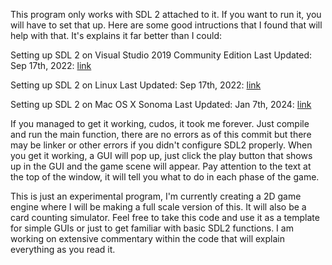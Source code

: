 This program only works with SDL 2 attached to it. If you want to run it, you will have to set that up. Here are some good intructions that I found that will help with that. It's explains it far better than I could:

Setting up SDL 2 on Visual Studio 2019 Community Edition
Last Updated: Sep 17th, 2022: [link](https://lazyfoo.net/tutorials/SDL/01_hello_SDL/windows/msvc2019/index.php)

Setting up SDL 2 on Linux
Last Updated: Sep 17th, 2022: [link](https://lazyfoo.net/tutorials/SDL/01_hello_SDL/linux/index.php)

Setting up SDL 2 on Mac OS X Sonoma
Last Updated: Jan 7th, 2024: [link](https://lazyfoo.net/tutorials/SDL/01_hello_SDL/mac/index.php)

If you managed to get it working, cudos, it took me forever. Just compile and run the main function, there are no errors as of this commit but there may be linker or other 
errors if you didn't configure SDL2 properly. When you get it working, a GUI will pop up, just click the play button that shows up in the GUI and the game scene will appear. Pay attention to the text at the top of the window, it will tell you what to do in each phase of the game.

This is just an experimental program, I'm currently creating a 2D game engine where I will be making a full scale version of this. It will also be a card counting simulator. Feel free to take this code and use it as a template for simple GUIs or just to get familiar with basic SDL2 functions. I am working on extensive commentary within the code that will explain everything as you read it.
